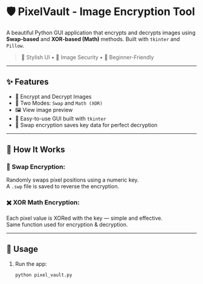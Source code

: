 # 🛡️ PixelVault - Image Encryption Tool

A beautiful Python GUI application that encrypts and decrypts images using **Swap-based** and **XOR-based (Math)** methods. Built with `tkinter` and `Pillow`.

> 🎨 Stylish UI • 🔐 Image Security • 🧠 Beginner-Friendly

---

## ✨ Features

- 🔐 Encrypt and Decrypt Images  
- 🔁 Two Modes: `Swap` and `Math (XOR)`  
- 🖼️ View image preview  
- 🧠 Easy-to-use GUI built with `tkinter`  
- 💾 Swap encryption saves key data for perfect decryption  

---

## 🧠 How It Works

### 🔁 Swap Encryption:
Randomly swaps pixel positions using a numeric key.  
A `.swp` file is saved to reverse the encryption.

### ✖️ XOR Math Encryption:
Each pixel value is XORed with the key — simple and effective.  
Same function used for encryption & decryption.

---

## 🧪 Usage

1. Run the app:
   ```bash
   python pixel_vault.py
